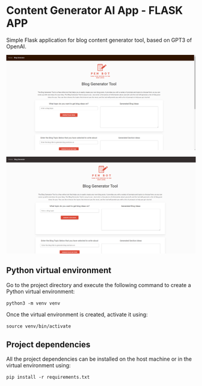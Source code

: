 # Content Generator AI App - FLASK APP

Simple Flask application for blog content generator tool, based on GPT3 of OpenAI. 

![AI App](https://github.com/ivshin365/blog_content_generator_AI_Flask_APP/blob/master/static/Screenshot_2.png)

![AI App](https://github.com/ivshin365/blog_content_generator_AI_Flask_APP/blob/master/static/screen1.png)


## Python virtual environment
Go to the project directory and execute the following command to create a Python virtual environment:

```
python3 -m venv venv
```
Once the virtual environment is created, activate it using:
```
source venv/bin/activate
```

## Project dependencies
All the project dependencies can be installed on the host machine or in the virtual environment using:
```
pip install -r requirements.txt
```
